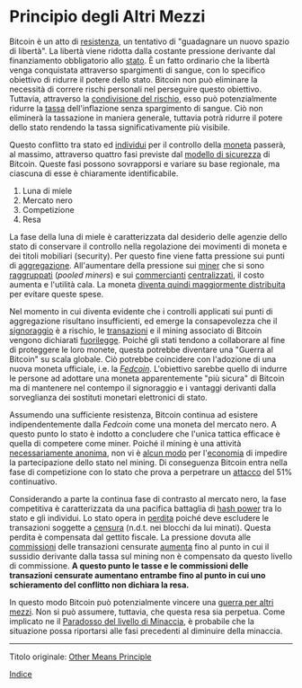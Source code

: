 # Principio degli Altri Mezzi



Bitcoin è un atto di [resistenza](ch004-axiom-of-resistance.md), un tentativo di "guadagnare un nuovo spazio di libertà". La libertà viene ridotta dalla costante pressione derivante dal finanziamento obbligatorio allo [stato](ch101-glossary.md#stato). È un fatto ordinario che la libertà venga conquistata attraverso spargimenti di sangue, con lo specifico obiettivo di ridurre il potere dello stato. Bitcoin non può eliminare la necessità di correre rischi personali nel perseguire questo obiettivo. Tuttavia, attraverso la [condivisione del rischio](ch016-risk-sharing-principle.md), esso può potenzialmente ridurre la [tassa](https://it.wikipedia.org/wiki/Signoraggio) dell'inflazione senza spargimento di sangue. Ciò non eliminerà la tassazione in maniera generale, tuttavia potrà ridurre il potere dello stato rendendo la tassa significativamente più visibile.

Questo conflitto tra stato ed [individui](ch101-glossary.md#persona) per il controllo della [moneta](ch005-money-taxonomy.md) passerà, al massimo, attraverso quattro fasi previste dal [modello di sicurezza](ch035-qualitative-security-model.md) di Bitcoin. Queste fasi possono sovrapporsi e variare su base regionale, ma ciascuna di esse è chiaramente identificabile.

1. Luna di miele
2. Mercato nero
3. Competizione
4. Resa

La fase della luna di miele è caratterizzata dal desiderio delle agenzie dello stato di conservare il controllo nella regolazione dei movimenti di moneta e dei titoli mobiliari (security). Per questo fine viene fatta pressione sui punti di [aggregazione](ch101-glossary.md#aggregazione).  All'aumentare della pressione sui [miner](ch101-glossary.md#centro-di-mining-mine) che si sono [raggruppati](ch101-glossary.md#raggruppamento-pooling) (_pooled miners_) e sui [commercianti](ch101-glossary.md#commerciante) [centralizzati](ch101-glossary.md#centralizzazione), il costo aumenta e l'utilità cala. La moneta [diventa quindi maggiormente distribuita](ch033-threat-level-paradox.md) per evitare queste spese.

Nel momento in cui diventa evidente che i controlli applicati sui punti di aggregazione risultano insufficienti, ed emerge la consapevolezza che il [signoraggio](https://en.wikipedia.org/wiki/Seigniorage) è a rischio, le [transazioni](ch101-glossary.md#transazione) e il mining associato di Bitcoin vengono dichiarati [fuorilegge](ch088-hearn-error.md). Poiché gli stati tendono a collaborare al fine di proteggere le loro monete, questa potrebbe diventare una "Guerra al Bitcoin" su scala globale. Ciò potrebbe coincidere con l'adozione di una nuova moneta ufficiale, i.e. la [_Fedcoin_](ch087-fedcoin-objectives.md). L'obiettivo sarebbe quello di indurre le persone ad adottare una moneta apparentemente "più sicura" di Bitcoin ma di mantenere nel contempo il signoraggio e i vantaggi derivanti dalla sorveglianza dei sostituti monetari elettronici di stato.

Assumendo una sufficiente resistenza, Bitcoin continua ad esistere indipendentemente dalla _Fedcoin_ come una moneta del mercato nero. A questo punto lo stato è indotto a concludere che l'unica tattica efficace è quella di competere come miner. Poiché il mining è una attività [necessariamente anonima](ch023-public-data-principle.md), non vi è [alcun modo](ch073-proof-of-work-fallacy.md) per l'[economia](ch101-glossary.md#economia) di impedire la partecipazione dello stato nel mining. Di conseguenza Bitcoin entra nella fase di competizione con lo stato che prova a perpetrare un [attacco](ch101-glossary.md#maggioranza-dellhash-power) del 51% continuativo.

Considerando a parte la continua fase di contrasto al mercato nero, la fase competitiva è caratterizzata da una pacifica battaglia di [hash power](ch101-glossary.md#hash-power) tra lo stato e gli individui. Lo stato opera in [perdita](ch101-glossary.md#perdita) poiché deve escludere le transazioni soggette a [censura](ch101-glossary.md#censura) (n.d.t. nei blocchi da lui minati). Questa perdita è compensata dal gettito fiscale. La pressione dovuta alle [commissioni](ch101-glossary.md#commissioni-di-transazione-fee) delle transazioni censurate [aumenta](ch028-censorship-resistance-property.md) fino al punto in cui il sussidio derivante dalla tassa sul mining non è compensato da questo livello di commissione. **A questo punto le tasse e le commissioni delle transazioni censurate aumentano entrambe fino al punto in cui uno schieramento del conflitto non dichiara la resa.** 

In questo modo Bitcoin può potenzialmente vincere una [guerra per altri mezzi](https://it.wikiquote.org/wiki/Carl_von_Clausewitz). Non si può assumere, tuttavia, che questa resa sia perpetua. Come implicato ne il [Paradosso del livello di Minaccia](ch033-threat-level-paradox.md), è probabile che la situazione possa riportarsi alle fasi precedenti al diminuire della minaccia.

---

Titolo originale: [Other Means Principle](https://github.com/libbitcoin/libbitcoin-system/wiki/Other-Means-Principle)

[Indice](/README.md)

